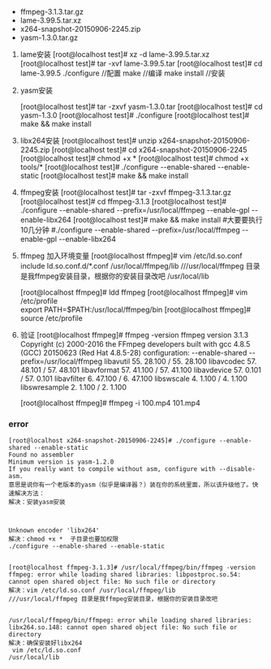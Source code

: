  
* ffmpeg-3.1.3.tar.gz
* lame-3.99.5.tar.xz
* x264-snapshot-20150906-2245.zip
* yasm-1.3.0.tar.gz
 
 
1. lame安装
    [root@localhost test]# xz -d lame-3.99.5.tar.xz
    [root@localhost test]# tar -xvf lame-3.99.5.tar
    [root@localhost test]# cd lame-3.99.5
        ./configure                        //配置
        make                               //编译
        make install                       //安装

2. yasm安装

    [root@localhost test]# tar -zxvf yasm-1.3.0.tar
    [root@localhost test]# cd yasm-1.3.0
    [root@localhost test]# ./configure
    [root@localhost test]# make && make install

3. libx264安装 
    [root@localhost test]# unzip x264-snapshot-20150906-2245.zip
    [root@localhost test]# cd x264-snapshot-20150906-2245
    [root@localhost test]# chmod +x *
    [root@localhost test]# chmod +x tools/*
    [root@localhost test]# ./configure --enable-shared --enable-static
    [root@localhost test]# make && make install
            
	
4. ffmpeg安装 
    [root@localhost test]# tar -zxvf ffmpeg-3.1.3.tar.gz
    [root@localhost test]# cd ffmpeg-3.1.3
    [root@localhost test]# ./configure --enable-shared --prefix=/usr/local/ffmpeg  --enable-gpl --enable-libx264
    [root@localhost test]# make && make install
    #大要要执行10几分钟
    #./configure --enable-shared --prefix=/usr/local/ffmpeg  --enable-gpl --enable-libx264

5. ffmpeg 加入环境变量
    [root@localhost ffmpeg]# vim /etc/ld.so.conf
        include ld.so.conf.d/*.conf
        /usr/local/ffmpeg/lib       ///usr/local/ffmpeg 目录是我ffmpeg安装目录，根据你的安装目录改吧
        /usr/local/lib

    [root@localhost ffmpeg]# ldd ffmpeg
    [root@localhost ffmpeg]# vim /etc/profile            
        export PATH=$PATH:/usr/local/ffmpeg/bin
    [root@localhost ffmpeg]# source /etc/profile          

6. 验证
    [root@localhost ffmpeg]# ffmpeg -version
        ffmpeg version 3.1.3 Copyright (c) 2000-2016 the FFmpeg developers
        built with gcc 4.8.5 (GCC) 20150623 (Red Hat 4.8.5-28)
        configuration: --enable-shared --prefix=/usr/local/ffmpeg
        libavutil      55. 28.100 / 55. 28.100
        libavcodec     57. 48.101 / 57. 48.101
        libavformat    57. 41.100 / 57. 41.100
        libavdevice    57.  0.101 / 57.  0.101
        libavfilter     6. 47.100 /  6. 47.100
        libswscale      4.  1.100 /  4.  1.100
        libswresample   2.  1.100 /  2.  1.100

    [root@localhost ffmpeg]# ffmpeg -i 100.mp4   101.mp4
### error
    [root@localhost x264-snapshot-20150906-2245]# ./configure --enable-shared --enable-static
    Found no assembler
    Minimum version is yasm-1.2.0
    If you really want to compile without asm, configure with --disable-asm.
    意思是说你有一个老版本的yasm（似乎是编译器？）装在你的系统里面，所以该升级他了。快速解决方法：
    解决：安装yasm安装


        
    Unknown encoder 'libx264'
    解决：chmod +x *  子目录也要加权限
    ./configure --enable-shared --enable-static

        
    [root@localhost ffmpeg-3.1.3]# /usr/local/ffmpeg/bin/ffmpeg -version
    ffmpeg: error while loading shared libraries: libpostproc.so.54: cannot open shared object file: No such file or directory
    解决：vim /etc/ld.so.conf /usr/local/ffmpeg/lib       ///usr/local/ffmpeg 目录是我ffmpeg安装目录，根据你的安装目录改吧


    /usr/local/ffmpeg/bin/ffmpeg: error while loading shared libraries: libx264.so.148: cannot open shared object file: No such file or directory
    解决：确保安装好libx264
     vim /etc/ld.so.conf
    /usr/local/lib